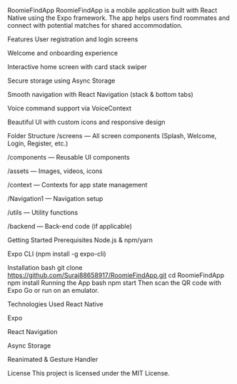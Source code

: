 RoomieFindApp
RoomieFindApp is a mobile application built with React Native using the Expo framework. The app helps users find roommates and connect with potential matches for shared accommodation.

Features
User registration and login screens

Welcome and onboarding experience

Interactive home screen with card stack swiper

Secure storage using Async Storage

Smooth navigation with React Navigation (stack & bottom tabs)

Voice command support via VoiceContext

Beautiful UI with custom icons and responsive design

Folder Structure
/screens — All screen components (Splash, Welcome, Login, Register, etc.)

/components — Reusable UI components

/assets — Images, videos, icons

/context — Contexts for app state management

/Navigation1 — Navigation setup

/utils — Utility functions

/backend — Back-end code (if applicable)

Getting Started
Prerequisites
Node.js & npm/yarn

Expo CLI (npm install -g expo-cli)

Installation
bash
git clone https://github.com/Suraj88658917/RoomieFindApp.git
cd RoomieFindApp
npm install
Running the App
bash
npm start
Then scan the QR code with Expo Go or run on an emulator.

Technologies Used
React Native

Expo

React Navigation

Async Storage

Reanimated & Gesture Handler

License
This project is licensed under the MIT License.
